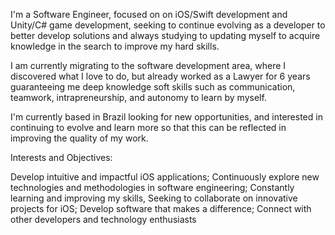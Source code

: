 I'm a Software Engineer, focused on on iOS/Swift development and Unity/C# game development, seeking to continue evolving as a developer to better develop solutions and always studying to updating myself to acquire knowledge in the search to improve my hard skills.

I am currently migrating to the software development area, where I discovered what I love to do, but already worked as a Lawyer for 6 years guaranteeing me deep knowledge soft skills such as communication, teamwork, intrapreneurship, and autonomy to learn by myself.

I'm currently based in Brazil looking for new opportunities, and interested in continuing to evolve and learn more so that this can be reflected in improving the quality of my work.

Interests and Objectives:

Develop intuitive and impactful iOS applications; Continuously explore new technologies and methodologies in software engineering; Constantly learning and improving my skills, Seeking to collaborate on innovative projects for iOS; Develop software that makes a difference; Connect with other developers and technology enthusiasts
